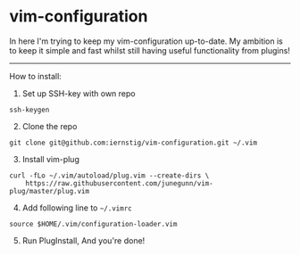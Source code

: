 # vim-configuration
In here I'm trying to keep my vim-configuration up-to-date. 
My ambition is to keep it simple and fast whilst still having 
useful functionality from plugins!

--------------------------------------------------------------------------------
How to install:
1. Set up SSH-key with own repo
```
ssh-keygen
```
2. Clone the repo
```
git clone git@github.com:iernstig/vim-configuration.git ~/.vim

```
3. Install vim-plug
```
curl -fLo ~/.vim/autoload/plug.vim --create-dirs \
    https://raw.githubusercontent.com/junegunn/vim-plug/master/plug.vim
```
4. Add following line to `~/.vimrc`
```
source $HOME/.vim/configuration-loader.vim
```
5. Run PlugInstall, And you're done!

